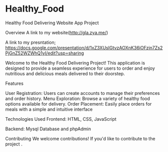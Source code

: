 # Healthy_Food
Healthy Food Delivering Website App Project

Overview 
A link to my website(http://gla.zya.me/)

A link to my presntation; https://docs.google.com/presentation/d/1xZ3XUsIGtvzAOXnK36iOFzjn7Zs2PjGnZ52WZWhQ1yI/edit?usp=sharing

Welcome to the Healthy Food Delivering Project! This application is designed to provide a seamless experience for users to order and enjoy nutritious and delicious meals delivered to their doorstep.

Features

User Registration: Users can create accounts to manage their preferences and order history. Menu Exploration: Browse a variety of healthy food options available for delivery. Order Placement: Easily place orders for meals with a simple and intuitive interface

Technologies Used Frontend: HTML, CSS, JavaScript

Backend: Mysql Database and phpAdmin

Contributing We welcome contributions! If you'd like to contribute to the project .

